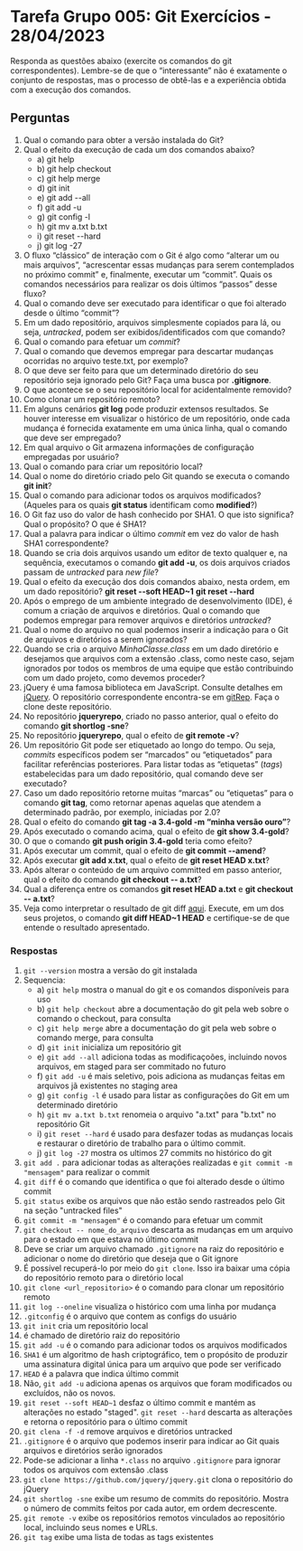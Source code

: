 # Tarefa Grupo 005: Git Exercícios - 28/04/2023

Responda as questões abaixo (exercite os comandos do git correspondentes). Lembre-se de que o “interessante” não é exatamente o conjunto de respostas, mas o processo de obtê-las e a experiência obtida com a execução dos comandos.

## Perguntas

1. Qual o comando para obter a versão instalada do Git?
2. Qual o efeito da execução de cada um dos comandos abaixo?
   - a) git help
   - b) git help checkout
   - c) git help merge
   - d) git init
   - e) git add --all
   - f) git add -u
   - g) git config -l
   - h) git mv a.txt b.txt
   - i) git reset --hard
   - j) git log -27
3. O fluxo “clássico” de interação com o Git é algo como “alterar um ou mais arquivos”, “acrescentar essas mudanças para serem contemplados no próximo commit” e, finalmente, executar um “commit”. Quais os comandos necessários para realizar os dois últimos “passos” desse fluxo?
4. Qual o comando deve ser executado para identificar o que foi alterado desde o último “commit”?
5. Em um dado repositório, arquivos simplesmente copiados para lá, ou seja, _untracked_, podem ser exibidos/identificados com que comando?
6. Qual o comando para efetuar um _commit_?
7. Qual o comando que devemos empregar para descartar mudanças ocorridas no arquivo teste.txt, por exemplo?
8. O que deve ser feito para que um determinado diretório do seu repositório seja ignorado pelo Git? Faça uma busca por **.gitignore**.
9. O que acontece se o seu repositório local for acidentalmente removido?
10. Como clonar um repositório remoto?
11. Em alguns cenários **git log** pode produzir extensos resultados. Se houver interesse em visualizar o histórico de um repositório, onde cada mudança é fornecida exatamente em uma única linha, qual o comando que deve ser empregado?
12. Em qual arquivo o Git armazena informações de configuração empregadas por usuário?
13. Qual o comando para criar um repositório local?
14. Qual o nome do diretório criado pelo Git quando se executa o comando **git init**?
15. Qual o comando para adicionar todos os arquivos modificados? (Aqueles para os quais **git status** identificam como **modified**?)
16. O Git faz uso do valor de hash conhecido por SHA1. O que isto significa? Qual o propósito? O que é SHA1?
17. Qual a palavra para indicar o último _commit_ em vez do valor de hash SHA1 correspondente?
18. Quando se cria dois arquivos usando um editor de texto qualquer e, na sequência, executamos o comando **git add -u**, os dois arquivos criados passam de _untracked_ para _new file_?
19. Qual o efeito da execução dos dois comandos abaixo, nesta ordem, em um dado repositório?
    **git reset --soft HEAD~1**
    **git reset --hard**
20. Após o emprego de um ambiente integrado de desenvolvimento (IDE), é comum a criação de arquivos e diretórios. Qual o comando que podemos empregar para remover arquivos e diretórios _untracked_?
21. Qual o nome do arquivo no qual podemos inserir a indicação para o Git de arquivos e diretórios a serem ignorados?
22. Quando se cria o arquivo _MinhaClasse.class_ em um dado diretório e desejamos que arquivos com a extensão .class, como neste caso, sejam ignorados por todos os membros de uma equipe que estão contribuindo com um dado projeto, como devemos proceder?
23. jQuery é uma famosa biblioteca em JavaScript. Consulte detalhes em [jQuery](http://jquery.com). O repositório correspondente encontra-se em [gitRep](https://github.com/jquery/jquery.git). Faça o clone deste repositório.
24. No repositório **jqueryrepo**, criado no passo anterior, qual o efeito do comando
    **git shortlog -sne**?
25. No repositório **jqueryrepo**, qual o efeito de **git remote -v**?
26. Um repositório Git pode ser etiquetado ao longo do tempo. Ou seja, _commits_ específicos podem ser “marcados” ou “etiquetados” para facilitar referências posteriores. Para listar todas as “etiquetas” (_tags_) estabelecidas para um dado repositório, qual comando deve ser executado?
27. Caso um dado repositório retorne muitas “marcas” ou “etiquetas” para o comando **git tag**, como retornar apenas aquelas que atendem a determinado padrão, por exemplo, iniciadas por 2.0?
28. Qual o efeito do comando **git tag -a 3.4-gold -m “minha versão ouro”**?
29. Após executado o comando acima, qual o efeito de **git show 3.4-gold**?
30. O que o comando **git push origin 3.4-gold** teria como efeito?
31. Após executar um commit, qual o efeito de **git commit --amend**?
32. Após executar **git add x.txt**, qual o efeito de **git reset HEAD x.txt**?
33. Após alterar o conteúdo de um arquivo committed em passo anterior, qual o efeito do comando **git checkout -- a.txt**?
34. Qual a diferença entre os comandos **git reset HEAD a.txt** e **git checkout -- a.txt**?
35. Veja como interpretar o resultado de git diff [aqui](https://medium.com/therobinkim/how-to-read-a-git-diff-6c87a9dc47c5). Execute, em um dos seus projetos, o comando **git diff HEAD~1 HEAD** e certifique-se de que entende o resultado apresentado.

### Respostas

1. `git --version` mostra a versão do git instalada
2. Sequencia:
   - a) `git help` mostra o manual do git e os comandos disponíveis para uso
   - b) `git help checkout` abre a documentação do git pela web sobre o comando o checkout, para consulta
   - c) `git help merge` abre a documentação do git pela web sobre o comando merge, para consulta
   - d) `git init` inicializa um repositório git
   - e) `git add --all` adiciona todas as modificaçoões, incluindo novos arquivos, em staged para ser commitado no futuro
   - f) `git add -u` é mais seletivo, pois adiciona as mudanças feitas em arquivos jã existentes no staging area
   - g) `git config -l` é usado para listar as configurações do Git em um determinado diretório
   - h) `git mv a.txt b.txt` renomeia o arquivo "a.txt" para "b.txt" no repositório Git
   - i) `git reset --hard` é usado para desfazer todas as mudanças locais e restaurar o diretório de trabalho para o último commit.
   - j) `git log -27` mostra os ultimos 27 commits no histórico do git
3. `git add .` para adicionar todas as alterações realizadas e `git commit -m "mensagem"` para realizar o commit
4. `git diff` é o comando que identifica o que foi alterado desde o último commit
5. `git status` exibe os arquivos que não estão sendo rastreados pelo Git na seção "untracked files"
6. `git commit -m "mensagem"` é o comando para efetuar um commit
7. `git checkout -- nome_do_arquivo` descarta as mudanças em um arquivo para o estado em que estava no último commit
8. Deve se criar um arquivo chamado `.gitignore` na raiz do repositório e adicionar o nome do diretório que deseja que o Git ignore
9. É possível recuperá-lo por meio do `git clone`. Isso ira baixar uma cópia do repositório remoto para o diretório local
10. `git clone <url_repositorio>` é o comando para clonar um repositório remoto
11. `git log --oneline` visualiza o histórico com uma linha por mudança
12. `.gitconfig` é o arquivo que contem as configs do usuário
13. `git init` cria um repositório local
14. é chamado de diretório raiz do repositório
15. `git add -u` é o comando para adicionar todos os arquivos modificados
16. `SHA1` é um algoritmo de hash criptográfico, tem o propósito de produzir uma assinatura digital única para um arquivo que pode ser verificado
17. `HEAD` é a palavra que indica último commit
18. Não, `git add -u` adiciona apenas os arquivos que foram modificados ou excluídos, não os novos.
19. `git reset --soft HEAD~1` desfaz o último commit e mantém as alterações no estado "staged". `git reset --hard` descarta as alterações e retorna o repositório para o último commit
20. `git clena -f -d` remove arquivos e diretórios untracked
21. `.gitignore` é o arquivo que podemos inserir para indicar ao Git quais arquivos e diretórios serão ignorados
22. Pode-se adicionar a linha `*.class` no arquivo `.gitignore` para ignorar todos os arquivos com extensão .class
23. `git clone https://github.com/jquery/jquery.git` clona o repositório do jQuery
24. `git shortlog -sne` exibe um resumo de commits do repositório. Mostra o número de commits feitos por cada autor, em ordem decrescente.
25. `git remote -v` exibe os repositórios remotos vinculados ao repositório local, incluindo seus nomes e URLs.
26. `git tag` exibe uma lista de todas as tags existentes
